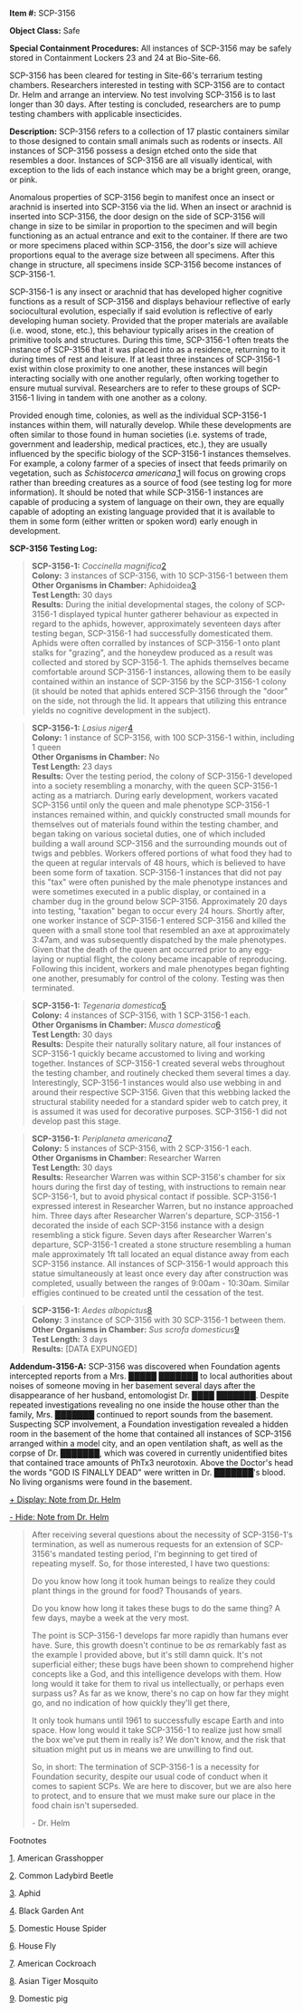   
**Item #:** SCP-3156

**Object Class:** Safe

**Special Containment Procedures:** All instances of SCP-3156 may be safely stored in Containment Lockers 23 and 24 at Bio-Site-66.

SCP-3156 has been cleared for testing in Site-66's terrarium testing chambers. Researchers interested in testing with SCP-3156 are to contact Dr. Helm and arrange an interview. No test involving SCP-3156 is to last longer than 30 days. After testing is concluded, researchers are to pump testing chambers with applicable insecticides.

**Description:** SCP-3156 refers to a collection of 17 plastic containers similar to those designed to contain small animals such as rodents or insects. All instances of SCP-3156 possess a design etched onto the side that resembles a door. Instances of SCP-3156 are all visually identical, with exception to the lids of each instance which may be a bright green, orange, or pink.

Anomalous properties of SCP-3156 begin to manifest once an insect or arachnid is inserted into SCP-3156 via the lid. When an insect or arachnid is inserted into SCP-3156, the door design on the side of SCP-3156 will change in size to be similar in proportion to the specimen and will begin functioning as an actual entrance and exit to the container. If there are two or more specimens placed within SCP-3156, the door's size will achieve proportions equal to the average size between all specimens. After this change in structure, all specimens inside SCP-3156 become instances of SCP-3156-1.

SCP-3156-1 is any insect or arachnid that has developed higher cognitive functions as a result of SCP-3156 and displays behaviour reflective of early sociocultural evolution, especially if said evolution is reflective of early developing human society. Provided that the proper materials are available (i.e. wood, stone, etc.), this behaviour typically arises in the creation of primitive tools and structures. During this time, SCP-3156-1 often treats the instance of SCP-3156 that it was placed into as a residence, returning to it during times of rest and leisure. If at least three instances of SCP-3156-1 exist within close proximity to one another, these instances will begin interacting socially with one another regularly, often working together to ensure mutual survival. Researchers are to refer to these groups of SCP-3156-1 living in tandem with one another as a colony.

Provided enough time, colonies, as well as the individual SCP-3156-1 instances within them, will naturally develop. While these developments are often similar to those found in human societies (i.e. systems of trade, government and leadership, medical practices, etc.), they are usually influenced by the specific biology of the SCP-3156-1 instances themselves. For example, a colony farmer of a species of insect that feeds primarily on vegetation, such as _Schistocerca americana_,[1](javascript:;) will focus on growing crops rather than breeding creatures as a source of food (see testing log for more information). It should be noted that while SCP-3156-1 instances are capable of producing a system of language on their own, they are equally capable of adopting an existing language provided that it is available to them in some form (either written or spoken word) early enough in development.

**SCP-3156 Testing Log:**

> **SCP-3156-1:** _Coccinella magnifica_[2](javascript:;)  
> **Colony:** 3 instances of SCP-3156, with 10 SCP-3156-1 between them  
> **Other Organisms in Chamber:** Aphidoidea[3](javascript:;)  
> **Test Length:** 30 days  
> **Results:** During the initial developmental stages, the colony of SCP-3156-1 displayed typical hunter gatherer behaviour as expected in regard to the aphids, however, approximately seventeen days after testing began, SCP-3156-1 had successfully domesticated them. Aphids were often corralled by instances of SCP-3156-1 onto plant stalks for "grazing", and the honeydew produced as a result was collected and stored by SCP-3156-1. The aphids themselves became comfortable around SCP-3156-1 instances, allowing them to be easily contained within an instance of SCP-3156 by the SCP-3156-1 colony (it should be noted that aphids entered SCP-3156 through the "door" on the side, not through the lid. It appears that utilizing this entrance yields no cognitive development in the subject).

> **SCP-3156-1:** _Lasius niger_[4](javascript:;)  
> **Colony:** 1 instance of SCP-3156, with 100 SCP-3156-1 within, including 1 queen  
> **Other Organisms in Chamber:** No  
> **Test Length:** 23 days  
> **Results:** Over the testing period, the colony of SCP-3156-1 developed into a society resembling a monarchy, with the queen SCP-3156-1 acting as a matriarch. During early development, workers vacated SCP-3156 until only the queen and male phenotype SCP-3156-1 instances remained within, and quickly constructed small mounds for themselves out of materials found within the testing chamber, and began taking on various societal duties, one of which included building a wall around SCP-3156 and the surrounding mounds out of twigs and pebbles. Workers offered portions of what food they had to the queen at regular intervals of 48 hours, which is believed to have been some form of taxation. SCP-3156-1 instances that did not pay this "tax" were often punished by the male phenotype instances and were sometimes executed in a public display, or contained in a chamber dug in the ground below SCP-3156. Approximately 20 days into testing, "taxation" began to occur every 24 hours. Shortly after, one worker instance of SCP-3156-1 entered SCP-3156 and killed the queen with a small stone tool that resembled an axe at approximately 3:47am, and was subsequently dispatched by the male phenotypes. Given that the death of the queen ant occurred prior to any egg-laying or nuptial flight, the colony became incapable of reproducing. Following this incident, workers and male phenotypes began fighting one another, presumably for control of the colony. Testing was then terminated.

> **SCP-3156-1:** _Tegenaria domestica_[5](javascript:;)  
> **Colony:** 4 instances of SCP-3156, with 1 SCP-3156-1 each.  
> **Other Organisms in Chamber:** _Musca domestica_[6](javascript:;)  
> **Test Length:** 30 days  
> **Results:** Despite their naturally solitary nature, all four instances of SCP-3156-1 quickly became accustomed to living and working together. Instances of SCP-3156-1 created several webs throughout the testing chamber, and routinely checked them several times a day. Interestingly, SCP-3156-1 instances would also use webbing in and around their respective SCP-3156. Given that this webbing lacked the structural stability needed for a standard spider web to catch prey, it is assumed it was used for decorative purposes. SCP-3156-1 did not develop past this stage.

> **SCP-3156-1:** _Periplaneta americana_[7](javascript:;)  
> **Colony:** 5 instances of SCP-3156, with 2 SCP-3156-1 each.  
> **Other Organisms in Chamber:** Researcher Warren  
> **Test Length:** 30 days  
> **Results:** Researcher Warren was within SCP-3156's chamber for six hours during the first day of testing, with instructions to remain near SCP-3156-1, but to avoid physical contact if possible. SCP-3156-1 expressed interest in Researcher Warren, but no instance approached him. Three days after Researcher Warren's departure, SCP-3156-1 decorated the inside of each SCP-3156 instance with a design resembling a stick figure. Seven days after Researcher Warren's departure, SCP-3156-1 created a stone structure resembling a human male approximately 1ft tall located an equal distance away from each SCP-3156 instance. All instances of SCP-3156-1 would approach this statue simultaneously at least once every day after construction was completed, usually between the ranges of 9:00am - 10:30am. Similar effigies continued to be created until the cessation of the test.

> **SCP-3156-1:** _Aedes albopictus_[8](javascript:;)  
> **Colony:** 3 instance of SCP-3156 with 30 SCP-3156-1 between them.  
> **Other Organisms in Chamber:** _Sus scrofa domesticus_[9](javascript:;)  
> **Test Length:** 3 days  
> **Results:** \[DATA EXPUNGED\]

**Addendum-3156-A:** SCP-3156 was discovered when Foundation agents intercepted reports from a Mrs. █████ ███████ to local authorities about noises of someone moving in her basement several days after the disappearance of her husband, entomologist Dr. ████ ███████. Despite repeated investigations revealing no one inside the house other than the family, Mrs. ███████ continued to report sounds from the basement. Suspecting SCP involvement, a Foundation investigation revealed a hidden room in the basement of the home that contained all instances of SCP-3156 arranged within a model city, and an open ventilation shaft, as well as the corpse of Dr. ███████, which was covered in currently unidentified bites that contained trace amounts of PhTx3 neurotoxin. Above the Doctor's head the words "GOD IS FINALLY DEAD" were written in Dr. ███████'s blood. No living organisms were found in the basement.

[+ Display: Note from Dr. Helm](javascript:;)

[\- Hide: Note from Dr. Helm](javascript:;)

> After receiving several questions about the necessity of SCP-3156-1's termination, as well as numerous requests for an extension of SCP-3156's mandated testing period, I'm beginning to get tired of repeating myself. So, for those interested, I have two questions:
> 
> Do you know how long it took human beings to realize they could plant things in the ground for food? Thousands of years.
> 
> Do you know how long it takes these bugs to do the same thing? A few days, maybe a week at the very most.
> 
> The point is SCP-3156-1 develops far more rapidly than humans ever have. Sure, this growth doesn't continue to be _as_ remarkably fast as the example I provided above, but it's still damn quick. It's not superficial either; these bugs have been shown to comprehend higher concepts like a God, and this intelligence develops with them. How long would it take for them to rival us intellectually, or perhaps even surpass us? As far as we know, there's no cap on how far they might go, and no indication of how quickly they'll get there,
> 
> It only took humans until 1961 to successfully escape Earth and into space. How long would it take SCP-3156-1 to realize just how small the box we've put them in really is? We don't know, and the risk that situation might put us in means we are unwilling to find out.
> 
> So, in short: The termination of SCP-3156-1 is a necessity for Foundation security, despite our usual code of conduct when it comes to sapient SCPs. We are here to discover, but we are also here to protect, and to ensure that we must make sure our place in the food chain isn't superseded.
> 
> \- Dr. Helm

Footnotes

[1](javascript:;). American Grasshopper

[2](javascript:;). Common Ladybird Beetle

[3](javascript:;). Aphid

[4](javascript:;). Black Garden Ant

[5](javascript:;). Domestic House Spider

[6](javascript:;). House Fly

[7](javascript:;). American Cockroach

[8](javascript:;). Asian Tiger Mosquito

[9](javascript:;). Domestic pig